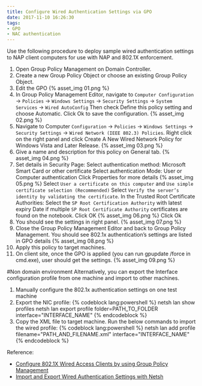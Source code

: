 ```yaml
---
title: Configure Wired Authentication Settings via GPO
date: 2017-11-10 16:26:30
tags:
- GPO
- NAC authentication
---
```

Use the following procedure to deploy sample wired authentication settings to NAP client computers for use with NAP and 802.1X enforcement.
<!-- more -->
1.	Open Group Policy Management on Domain Controller.
2.	Create a new Group Policy Object or choose an existing Group Policy Object.
3.	Edit the GPO
    {% asset_img 01.png %}
4.	In Group Policy Management Editor, navigate to `Computer Configuration` -> `Policies` -> `Windows Settings` -> `Security Settings` -> `System Services` -> `Wired AutoConfig`
Then check Define this policy setting and choose Automatic.
Click Ok to save the configuration.
    {% asset_img 02.png %}
5.	Navigate to Computer `Configuration` -> `Policies` -> `Windows Settings` -> `Security Settings` -> `Wired Network (IEEE 802.3) Policies`.
Right click on the right panel and click Create A New Wired Network Policy for Windows Vista and Later Release.
    {% asset_img 03.png %}
6.	Give a name and description for this policy on General tab.
    {% asset_img 04.png %}
7.	Set details in Security Page: 
    Select authentication method: Microsoft Smart Card or other certificate
    Select authentication Mode: User or Computer authentication
    Click Properties for more details
    {% asset_img 05.png %}
    Select `User a certificate on this computer` and `Use simple certificate selection (Recommended)`
    Select `Verify the server’s identity by validating the certificate`. In the Trusted Root Certificate Authorities: Select the `SP Root Certification Authority` with latest expiry Date if multiple `SP Root Certificate Authority` certificates are found on the notebook. 
    Click OK
    {% asset_img 06.png %}
    Click Ok
8.	You should see the settings in right panel.
    {% asset_img 07.png %}
9.	Close the Group Policy Management Editor and back to Group Policy Management.
    You should see 802.1x authentication’s settings are listed in GPO details
    {% asset_img 08.png %}
10.	Apply this policy to target machines.
11.	On client site, once the GPO is applied (you can run gpupdate /force in cmd.exe), user should get the settings.
    {% asset_img 09.png %}

#Non domain environment
Alternatively, you can export the Interface configuration profile from one machine and import to other machines.
1.	Manually configure the 802.1x authentication settings on one test machine
2.	Export the NIC profile:
    {% codeblock lang:powershell %}
    netsh lan show profiles
    netsh lan export profile folder=PATH_TO_FOLDER interface="INTERFACE_NAME"
    {% endcodeblock %}
3.	Copy the XML file to target machine.
    Run the below commands to import the wired profile:
    {% codeblock lang:powershell %}
    netsh lan add profile filename="PATH_AND_FILENAME.xml" interface="INTERFACE_NAME"
    {% endcodeblock %}

Reference:
* [Configure 802.1X Wired Access Clients by using Group Policy Management](https://msdn.microsoft.com/en-us/library/cc731213.aspx)
* [Import and Export Wired Authentication Settings with Netsh](http://techgenix.com/importandexportwiredauthenticationsettingswithnetsh/)

 

